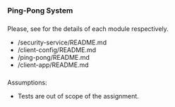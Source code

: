 ### Ping-Pong System
###

Please, see for the details of each module respectively.

* /security-service/README.md
* /client-config/README.md
* /ping-pong/README.md
* /client-app/README.md


### 
Assumptions:
* Tests are out of scope of the assignment.
